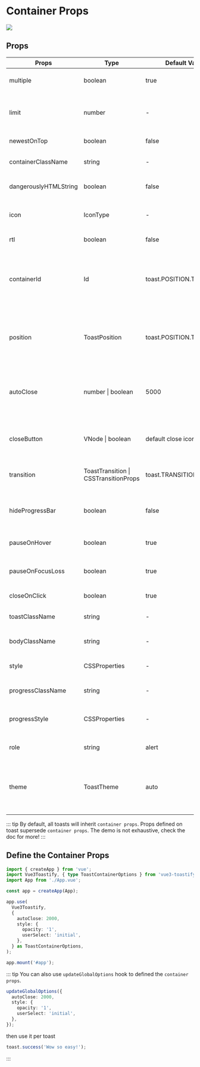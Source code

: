# Container Props

![](./desc.png)

## Props

| Props                | Type              | Default Value            | Description     |
| -------------------- | ----------------- | ------------------------ | --------------- |
| multiple | boolean | true | display multiple at the same time |
| limit | number | - | limit the number of toast displayed at the same time |
| newestOnTop | boolean | false | Display newest toast on top |
| containerClassName | string | - | Add optional classes to the container |
| dangerouslyHTMLString | boolean | false | render unsafe string, like html tag |
| icon | IconType | - | Used to display a custom icon. Set it to `false` to prevent |
| rtl | boolean | false | Support right to left content |
| containerId | Id | toast.POSITION.TOP_RIGHT | Used to identify the Container when working with multiple container. Also used to set the id attribute |
| position | ToastPosition | toast.POSITION.TOP_RIGHT | One of top-right, top-center, top-left, bottom-right, bottom-center, bottom-left |
| autoClose | number \| boolean | 5000 | Delay in ms to close the toast. If set to false, the notification needs to be closed manually |
| closeButton | VNode \| boolean | default close icon | Replace the default close button or `false` to hide the button |
| transition | ToastTransition \| CSSTransitionProps | toast.TRANSITIONS.Bounce | A reference to a valid transition animation |
| hideProgressBar   | boolean        | false     | Display or not the progress bar below the toast(remaining time) |
| pauseOnHover      | boolean        | true      | Keep the timer running or not on hover |
| pauseOnFocusLoss  | boolean        | true      | Pause the timer when the window loses focus |
| closeOnClick      | boolean        | true      | Dismiss toast on click |
| toastClassName    | string         | -         | Add optional classes to the toast |
| bodyClassName     | string         | -         | Add optional classes to the toast body |
| style             | CSSProperties  | -         | Add optional inline style to the container |
| progressClassName | string         | -         | Add optional classes to the progress bar |
| progressStyle     | CSSProperties  | -         | Add optional inline style to the progress bar |
| role              | string         | alert     | Define the ARIA role for the toasts |
| theme             | ToastTheme     | auto | One of auto, light, dark, colored, `auto` means automatically detects system theme colors |

::: tip
By default, all toasts will inherit `container props`. Props defined on toast supersede `container props`. The demo is not exhaustive, check the doc for more!
:::

## Define the Container Props

```ts
import { createApp } from 'vue';
import Vue3Toastify, { type ToastContainerOptions } from 'vue3-toastify';
import App from './App.vue';

const app = createApp(App);

app.use(
  Vue3Toastify,
  {
    autoClose: 2000,
    style: {
      opacity: '1',
      userSelect: 'initial',
    },
  } as ToastContainerOptions,
);

app.mount('#app');
```

::: tip
You can also use `updateGlobalOptions` hook to defined the `container props`.

```ts
updateGlobalOptions({
  autoClose: 2000,
  style: {
    opacity: '1',
    userSelect: 'initial',
  },
});
```

then use it per toast

```ts
toast.success('Wow so easy!');
```
:::
